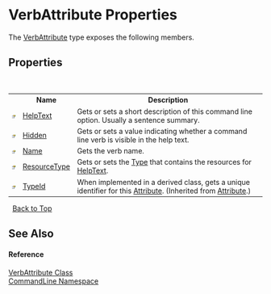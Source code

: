 # VerbAttribute Properties
 

The <a href="T_CommandLine_VerbAttribute">VerbAttribute</a> type exposes the following members.


## Properties
&nbsp;<table><tr><th></th><th>Name</th><th>Description</th></tr><tr><td>![Public property](media/pubproperty.gif "Public property")</td><td><a href="P_CommandLine_VerbAttribute_HelpText">HelpText</a></td><td>
Gets or sets a short description of this command line option. Usually a sentence summary.</td></tr><tr><td>![Public property](media/pubproperty.gif "Public property")</td><td><a href="P_CommandLine_VerbAttribute_Hidden">Hidden</a></td><td>
Gets or sets a value indicating whether a command line verb is visible in the help text.</td></tr><tr><td>![Public property](media/pubproperty.gif "Public property")</td><td><a href="P_CommandLine_VerbAttribute_Name">Name</a></td><td>
Gets the verb name.</td></tr><tr><td>![Public property](media/pubproperty.gif "Public property")</td><td><a href="P_CommandLine_VerbAttribute_ResourceType">ResourceType</a></td><td>
Gets or sets the <a href="https://docs.microsoft.com/dotnet/api/system.type" target="_blank">Type</a> that contains the resources for <a href="P_CommandLine_VerbAttribute_HelpText">HelpText</a>.</td></tr><tr><td>![Public property](media/pubproperty.gif "Public property")</td><td><a href="https://docs.microsoft.com/dotnet/api/system.attribute.typeid#System_Attribute_TypeId" target="_blank">TypeId</a></td><td>
When implemented in a derived class, gets a unique identifier for this <a href="https://docs.microsoft.com/dotnet/api/system.attribute" target="_blank">Attribute</a>.
 (Inherited from <a href="https://docs.microsoft.com/dotnet/api/system.attribute" target="_blank">Attribute</a>.)</td></tr></table>&nbsp;
<a href="#verbattribute-properties">Back to Top</a>

## See Also


#### Reference
<a href="T_CommandLine_VerbAttribute">VerbAttribute Class</a><br /><a href="N_CommandLine">CommandLine Namespace</a><br />